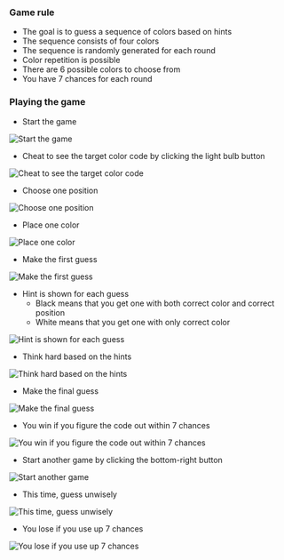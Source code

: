 ### Game rule
* The goal is to guess a sequence of colors based on hints
* The sequence consists of four colors
* The sequence is randomly generated for each round
* Color repetition is possible
* There are 6 possible colors to choose from
* You have 7 chances for each round

### Playing the game
* Start the game

![Start the game](https://github.com/muxin/CodeCracker/raw/master/snapshot/start.png)

* Cheat to see the target color code by clicking the light bulb button

![Cheat to see the target color code](https://github.com/muxin/CodeCracker/raw/master/snapshot/cheat.png)

* Choose one position

![Choose one position](https://github.com/muxin/CodeCracker/raw/master/snapshot/choose_one_position.png)

* Place one color

![Place one color](https://github.com/muxin/CodeCracker/raw/master/snapshot/place_one_color.png)

* Make the first guess

![Make the first guess](https://github.com/muxin/CodeCracker/raw/master/snapshot/make_a_guess.png)

* Hint is shown for each guess
  * Black means that you get one with both correct color and correct position
  * White means that you get one with only correct color

![Hint is shown for each guess](https://github.com/muxin/CodeCracker/raw/master/snapshot/see_hint.png)

* Think hard based on the hints

![Think hard based on the hints](https://github.com/muxin/CodeCracker/raw/master/snapshot/make_guess_accordingly.png)

* Make the final guess

![Make the final guess](https://github.com/muxin/CodeCracker/raw/master/snapshot/make_final_guess.png)

* You win if you figure the code out within 7 chances

![You win if you figure the code out within 7 chances](https://github.com/muxin/CodeCracker/raw/master/snapshot/win.png)

* Start another game by clicking the bottom-right button

![Start another game](https://github.com/muxin/CodeCracker/raw/master/snapshot/start.png)

* This time, guess unwisely

![This time, guess unwisely](https://github.com/muxin/CodeCracker/raw/master/snapshot/bad_guesses.png)

* You lose if you use up 7 chances

![You lose if you use up 7 chances](https://github.com/muxin/CodeCracker/raw/master/snapshot/lose.png)

